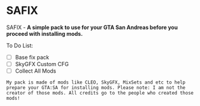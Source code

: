 # SAFIX
SAFIX - **A simple pack to use for your GTA San Andreas before you proceed with installing mods.**

To Do List:
 - [ ] Base fix pack
 - [ ] SkyGFX Custom CFG
 - [ ] Collect All Mods 
 
```
My pack is made of mods like CLEO, SkyGFX, MixSets and etc to help prepare your GTA:SA for installing mods. Please note: I am not the creator of those mods. All credits go to the people who created those mods! 
```